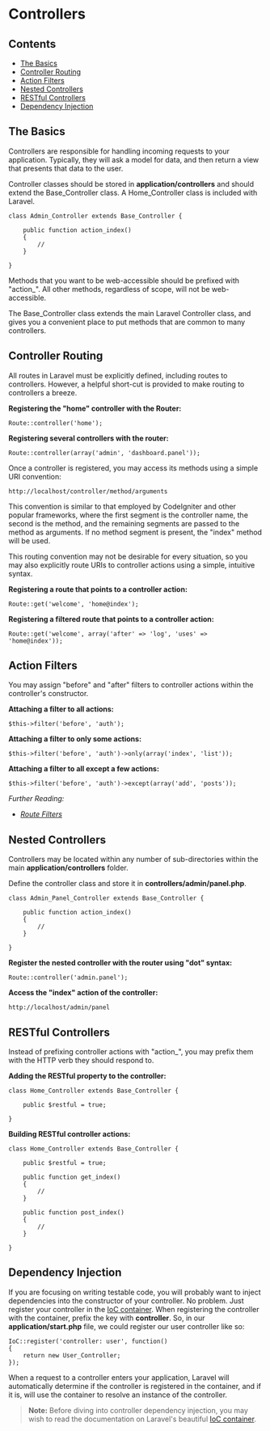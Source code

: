 # Controllers

## Contents

- [The Basics](#the-basics)
- [Controller Routing](#controller-routing)
- [Action Filters](#action-filters)
- [Nested Controllers](#nested-controllers)
- [RESTful Controllers](#restful-controllers)
- [Dependency Injection](#dependency-injection)

<a name="the-basics"></a>
## The Basics

Controllers are responsible for handling incoming requests to your application. Typically, they will ask a model for data, and then return a view that presents that data to the user.

Controller classes should be stored in **application/controllers** and should extend the Base\_Controller class. A Home\_Controller class is included with Laravel.

	class Admin_Controller extends Base_Controller {

		public function action_index()
		{
			//
		}

	}

Methods that you want to be web-accessible should be prefixed with "action\_". All other methods, regardless of scope, will not be web-accessible.

The Base\_Controller class extends the main Laravel Controller class, and gives you a convenient place to put methods that are common to many controllers.

<a name="controller-routing"></a>
## Controller Routing

All routes in Laravel must be explicitly defined, including routes to controllers. However, a helpful short-cut is provided to make routing to controllers a breeze.

**Registering the "home" controller with the Router:**

	Route::controller('home');

**Registering several controllers with the router:**

	Route::controller(array('admin', 'dashboard.panel'));

Once a controller is registered, you may access its methods using a simple URI convention:

	http://localhost/controller/method/arguments

This convention is similar to that employed by CodeIgniter and other popular frameworks, where the first segment is the controller name, the second is the method, and the remaining segments are passed to the method as arguments. If no method segment is present, the "index" method will be used.

This routing convention may not be desirable for every situation, so you may also explicitly route URIs to controller actions using a simple, intuitive syntax.

**Registering a route that points to a controller action:**

	Route::get('welcome', 'home@index');

**Registering a filtered route that points to a controller action:**

	Route::get('welcome', array('after' => 'log', 'uses' => 'home@index'));

<a name="action-filters"></a>
## Action Filters

You may assign "before" and "after" filters to controller actions within the controller's constructor.

**Attaching a filter to all actions:**

	$this->filter('before', 'auth');

**Attaching a filter to only some actions:**

	$this->filter('before', 'auth')->only(array('index', 'list'));

**Attaching a filter to all except a few actions:**

	$this->filter('before', 'auth')->except(array('add', 'posts'));

*Further Reading:*

- *[Route Filters](/docs/routes#filters)*

<a name="nested-controllers"></a>
## Nested Controllers

Controllers may be located within any number of sub-directories within the main **application/controllers** folder.

Define the controller class and store it in **controllers/admin/panel.php**.

	class Admin_Panel_Controller extends Base_Controller {

		public function action_index()
		{
			//
		}

	}

**Register the nested controller with the router using "dot" syntax:**

	Route::controller('admin.panel');

**Access the "index" action of the controller:**

	http://localhost/admin/panel

<a name="restful-controllers"></a>
## RESTful Controllers

Instead of prefixing controller actions with "action_", you may prefix them with the HTTP verb they should respond to.

**Adding the RESTful property to the controller:**

	class Home_Controller extends Base_Controller {

		public $restful = true;

	}

**Building RESTful controller actions:**

	class Home_Controller extends Base_Controller {

		public $restful = true;

		public function get_index()
		{
			//
		}

		public function post_index()
		{
			//
		}

	}

<a name="dependency-injection"></a>
## Dependency Injection

If you are focusing on writing testable code, you will probably want to inject dependencies into the constructor of your controller. No problem. Just register your controller in the [IoC container](/docs/ioc). When registering the controller with the container, prefix the key with **controller**. So, in our **application/start.php** file, we could register our user controller like so:

	IoC::register('controller: user', function()
	{
		return new User_Controller;
	});

When a request to a controller enters your application, Laravel will automatically determine if the controller is registered in the container, and if it is, will use the container to resolve an instance of the controller.

> **Note:** Before diving into controller dependency injection, you may wish to read the documentation on Laravel's beautiful [IoC container](/docs/start/ioc).